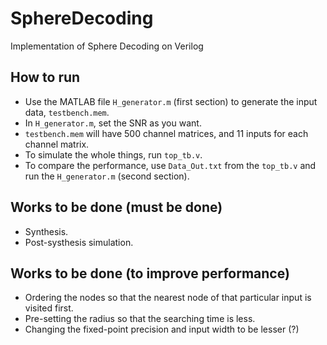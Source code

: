 # SphereDecoding

Implementation of Sphere Decoding on Verilog

## How to run

- Use the MATLAB file `H_generator.m` (first section) to generate the input data, `testbench.mem`.
- In `H_generator.m`, set the SNR as you want.
- `testbench.mem` will have 500 channel matrices, and 11 inputs for each channel matrix.
- To simulate the whole things, run `top_tb.v`.
- To compare the performance, use `Data_Out.txt` from the `top_tb.v` and run the `H_generator.m` (second section).

## Works to be done (must be done)
- Synthesis.
- Post-systhesis simulation.

## Works to be done (to improve performance)
- Ordering the nodes so that the nearest node of that particular input is visited first.
- Pre-setting the radius so that the searching time is less.
- Changing the fixed-point precision and input width to be lesser (?)
